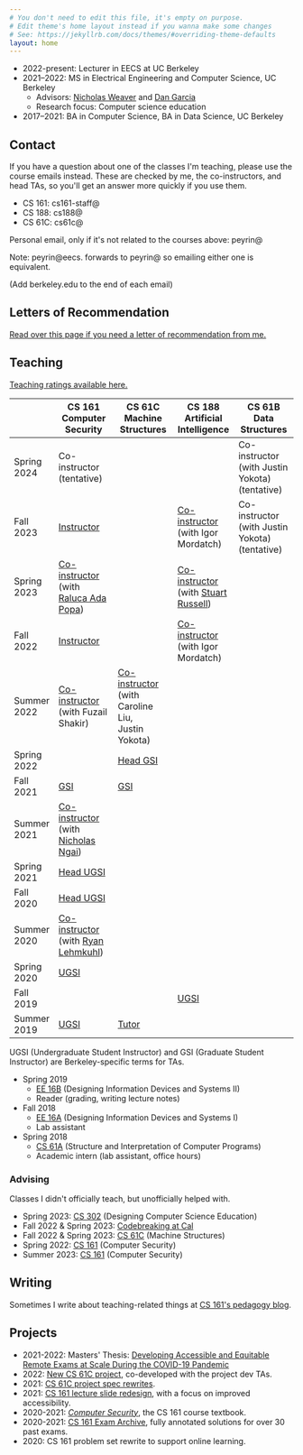 ```yaml
---
# You don't need to edit this file, it's empty on purpose.
# Edit theme's home layout instead if you wanna make some changes
# See: https://jekyllrb.com/docs/themes/#overriding-theme-defaults
layout: home
---
```


- 2022-present: Lecturer in EECS at UC Berkeley
- 2021–2022: MS in Electrical Engineering and Computer Science, UC Berkeley
  - Advisors: [Nicholas Weaver](http://www1.icsi.berkeley.edu/~nweaver/) and [Dan Garcia](https://people.eecs.berkeley.edu/~ddgarcia/)
  - Research focus: Computer science education
- 2017–2021: BA in Computer Science, BA in Data Science, UC Berkeley

## Contact

If you have a question about one of the classes I'm teaching, please use the course emails instead. These are checked by me, the co-instructors, and head TAs, so you'll get an answer more quickly if you use them.
- CS 161: cs161-staff@
- CS 188: cs188@
- CS 61C: cs61c@

Personal email, only if it's not related to the courses above: peyrin@

Note: peyrin@eecs. forwards to peyrin@ so emailing either one is equivalent.

(Add berkeley.edu to the end of each email)


## Letters of Recommendation

[Read over this page if you need a letter of recommendation from me.](/letter-of-rec)


## Teaching

[Teaching ratings available here.](https://hkn.eecs.berkeley.edu/coursesurveys/instructor/Kao,Peyrin)

<table>
<colgroup>
  <col span="1" style="width: 14%;">
  <col span="1" style="width: 21.5%;">
  <col span="1" style="width: 21.5%;">
  <col span="1" style="width: 21.5%;">
  <col span="1" style="width: 21.5%;">
</colgroup>
<thead>
  <tr>
    <th></th>
    <th>CS 161<br>Computer Security</th>
    <th>CS 61C<br>Machine Structures</th>
    <th>CS 188<br>Artificial Intelligence</th>
    <th>CS 61B<br>Data Structures</th>
  </tr>
</thead>
<tbody>
  <tr>
    <td>Spring 2024</td>
    <td>Co-instructor<br>(tentative)</td>
    <td></td>
    <td></td>
    <td>Co-instructor<br>(with Justin Yokota)<br>(tentative)</td>
  </tr>
  <tr>
    <td>Fall 2023</td>
    <td><a href="https://fa23.cs161.org">Instructor</a></td>
    <td></td>
    <td><a href="https://inst.eecs.berkeley.edu/~cs188/fa23">Co-instructor</a><br>(with Igor Mordatch)</td>
    <td>Co-instructor<br>(with Justin Yokota)<br>(tentative)</td>
  </tr>
  <tr>
    <td>Spring 2023</td>
    <td><a href="https://sp23.cs161.org">Co-instructor</a><br>(with <a href="https://people.eecs.berkeley.edu/~raluca/">Raluca Ada Popa</a>)</td>
    <td></td>
    <td><a href="https://inst.eecs.berkeley.edu/~cs188/sp23">Co-instructor</a><br>(with <a href="http://people.eecs.berkeley.edu/~russell/">Stuart Russell</a>)</td>
    <td></td>
  </tr>
  <tr>
    <td>Fall 2022</td>
    <td><a href="https://fa22.cs161.org">Instructor</a></td>
    <td></td>
    <td><a href="https://inst.eecs.berkeley.edu/~cs188/fa22">Co-instructor</a><br>(with Igor Mordatch)</td>
    <td></td>
  </tr>
  <tr>
    <td>Summer 2022</td>
    <td><a href="https://su22.cs161.org">Co-instructor</a><br>(with Fuzail Shakir)</td>
    <td><a href="https://cs61c.org/su22">Co-instructor</a><br>(with Caroline Liu,<br>Justin Yokota)</td>
    <td></td>
    <td></td>
  </tr>
  <tr>
    <td>Spring 2022</td>
    <td></td>
    <td><a href="https://cs61c.org/sp22/">Head GSI</a></td>
    <td></td>
    <td></td>
  </tr>
  <tr>
    <td>Fall 2021<br></td>
    <td><a href="https://fa21.cs161.org/">GSI</a></td>
    <td><a href="https://cs61c.org/fa21/">GSI</a></td>
    <td></td>
    <td></td>
  </tr>
  <tr>
    <td>Summer 2021</td>
    <td><a href="https://su21.cs161.org/">Co-instructor</a><br>(with <a href="https://ngai.me/">Nicholas Ngai</a>)</td>
    <td></td>
    <td></td>
    <td></td>
  </tr>
  <tr>
    <td>Spring 2021</td>
    <td><a href="https://sp21.cs161.org/">Head UGSI</a></td>
    <td></td>
    <td></td>
    <td></td>
  </tr>
  <tr>
    <td>Fall 2020</td>
    <td><a href="https://fa20.cs161.org/">Head UGSI</a></td>
    <td></td>
    <td></td>
    <td></td>
  </tr>
  <tr>
    <td>Summer 2020<br></td>
    <td><a href="https://su20.cs161.org/">Co-instructor</a><br>(with <a href="https://ryanleh.me/">Ryan Lehmkuhl</a>)<br></td>
    <td></td>
    <td></td>
    <td></td>
  </tr>
  <tr>
    <td>Spring 2020</td>
    <td><a href="https://sp20.cs161.org/">UGSI</a></td>
    <td></td>
    <td></td>
    <td></td>
  </tr>
  <tr>
    <td>Fall 2019</td>
    <td></td>
    <td></td>
    <td><a href="https://inst.eecs.berkeley.edu/~cs188/fa19/">UGSI</a></td>
    <td></td>
  </tr>
  <tr>
    <td>Summer 2019</td>
    <td><a href="https://inst.eecs.berkeley.edu//~cs161/su19">UGSI</a></td>
    <td><a href="https://cs61c.org/su19/">Tutor</a></td>
    <td></td>
    <td></td>
  </tr>
</tbody>
</table>

UGSI (Undergraduate Student Instructor) and GSI (Graduate Student Instructor) are Berkeley-specific terms for TAs.

- Spring 2019
  - [EE 16B](https://inst.eecs.berkeley.edu/~ee16b/sp19/) (Designing Information Devices and Systems II)
  - Reader (grading, writing lecture notes)
- Fall 2018
  - [EE 16A](https://inst.eecs.berkeley.edu/~ee16a/fa18/) (Designing Information Devices and Systems I)
  - Lab assistant
- Spring 2018
  - [CS 61A](https://inst.eecs.berkeley.edu/~cs61a/sp18/) (Structure and Interpretation of Computer Programs)
  - Academic intern (lab assistant, office hours)

### Advising

Classes I didn't officially teach, but unofficially helped with.

- Spring 2023: [CS 302](https://cs302.org/sp23/) (Designing Computer Science Education)
- Fall 2022 & Spring 2023: [Codebreaking at Cal](https://codebreakingatcal.org/)
- Fall 2022 & Spring 2023: [CS 61C](https://cs61c.org/fa22) (Machine Structures)
- Spring 2022: [CS 161](https://sp22.cs161.org) (Computer Security)
- Summer 2023: [CS 161](https://su23.cs161.org) (Computer Security)

## Writing

Sometimes I write about teaching-related things at [CS 161's pedagogy blog](https://pedagogy.cs161.org/).

## Projects

* 2021-2022: Masters' Thesis: [Developing Accessible and Equitable Remote Exams at Scale During the COVID-19 Pandemic](https://www2.eecs.berkeley.edu/Pubs/TechRpts/2022/EECS-2022-223.html)
* 2022: [New CS 61C project](https://cs61c.org/sp22/projects/proj1/), co-developed with the project dev TAs.
* 2021: [CS 61C project spec rewrites](https://fa21.cs161.org/).
* 2021: [CS 161 lecture slide redesign](https://su21.cs161.org/), with a focus on improved accessibility.
* 2020-2021: [*Computer Security*](https://textbook.cs161.org/), the CS 161 course textbook.
* 2020-2021: [CS 161 Exam Archive](https://cs161.org/resources.html#past-exams), fully annotated solutions for over 30 past exams.
* 2020: CS 161 problem set rewrite to support online learning.
